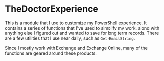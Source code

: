 # TheDoctorExperience

This is a module that I use to customize my PowerShell experience. It contains a series of functions that I've used to simplify my work, along with anything else I figured out and wanted to save for long term records. There are a few utilities that I use near daily, such as `Get-EmailString`. 

Since I mostly work with Exchange and Exchange Online, many of the functions are geared around these products.

